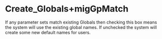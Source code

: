 # Create\_Globals+migGpMatch

If any parameter sets match existing Globals then checking this box
means the system will use the existing global names. If unchecked the
system will create some new default names for users.
